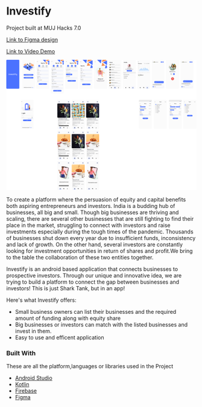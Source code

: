 # Investify
Project built at MUJ Hacks 7.0 

[Link to Figma design](https://www.figma.com/file/yZK0G3sWggQnWhplnJ3h1a/investify?node-id=0%3A1)


[Link to Video Demo](https://drive.google.com/drive/folders/1s5XpdM6nHXt1MY4o6dKpHdVK0E44QIeh?usp=sharing)


![investo_mockup](https://github.com/AnjumanHasan/Investify_MUJHacks/blob/master/investify.png)

To create a platform where the persuasion of equity and capital benefits both aspiring entrepreneurs and investors.
India is a budding hub of businesses, all big and small. Though big businesses are thriving and scaling, there are several other businesses that are still fighting to find their place in the market, struggling to connect with investors and raise investments especially during the tough times of the pandemic.
Thousands of businesses shut down every year due to insufficient funds, inconsistency and lack of growth. On the other hand, several investors are constantly looking for investment opportunities in return of shares and profit.We bring to the table the collaboration of these two entities together.


Investify is an android based application that connects businesses to prospective investors. Through our unique and innovative idea, we are trying to build a platform to connect the gap between businesses and investors!
This is just Shark Tank, but in an app!

Here's what Investify offers:
* Small business owners can list their businesses and the required amount of funding along with equity share
* Big businesses or investors can match with the listed businesses and invest in them.
* Easy to use and efficent application

### Built With

These are all the platform,languages or libraries used in the Project
* [Android Studio](https://developer.android.com/studio?gclid=CjwKCAiAprGRBhBgEiwANJEY7FHq1KcfL_zOP4xPwuZZjWGp1aXAMmZKdtfZvLV9ul9Xp-gzGCAFdxoC00cQAvD_BwE&gclsrc=aw.ds/)
* [Kotlin](https://kotlinlang.org/)
* [Firebase](https://firebase.google.com/)
* [Figma](https://angular.io/)
